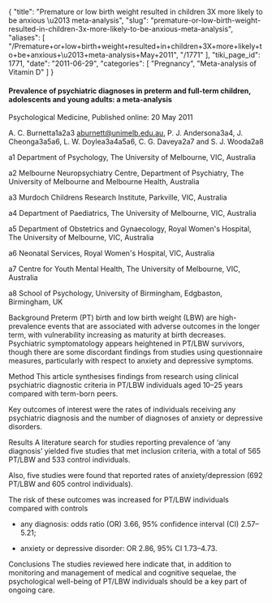 {
  "title": "Premature or low birth weight resulted in children 3X more likely to be anxious \u2013 meta-analysis",
  "slug": "premature-or-low-birth-weight-resulted-in-children-3x-more-likely-to-be-anxious-meta-analysis",
  "aliases": [
    "/Premature+or+low+birth+weight+resulted+in+children+3X+more+likely+to+be+anxious+\u2013+meta-analysis+May+2011",
    "/1771"
  ],
  "tiki_page_id": 1771,
  "date": "2011-06-29",
  "categories": [
    "Pregnancy",
    "Meta-analysis of Vitamin D"
  ]
}


#### Prevalence of psychiatric diagnoses in preterm and full-term children, adolescents and young adults: a meta-analysis

Psychological Medicine, Published online: 20 May 2011

A. C. Burnetta1a2a3 aburnett@unimelb.edu.au, P. J. Andersona3a4, J. Cheonga3a5a6, L. W. Doylea3a4a5a6, C. G. Daveya2a7 and S. J. Wooda2a8

a1 Department of Psychology, The University of Melbourne, VIC, Australia

a2 Melbourne Neuropsychiatry Centre, Department of Psychiatry, The University of Melbourne and Melbourne Health, Australia

a3 Murdoch Childrens Research Institute, Parkville, VIC, Australia

a4 Department of Paediatrics, The University of Melbourne, VIC, Australia

a5 Department of Obstetrics and Gynaecology, Royal Women's Hospital, The University of Melbourne, VIC, Australia

a6 Neonatal Services, Royal Women's Hospital, VIC, Australia

a7 Centre for Youth Mental Health, The University of Melbourne, VIC, Australia

a8 School of Psychology, University of Birmingham, Edgbaston, Birmingham, UK

Background Preterm (PT) birth and low birth weight (LBW) are high-prevalence events that are associated with adverse outcomes in the longer term, with vulnerability increasing as maturity at birth decreases. Psychiatric symptomatology appears heightened in PT/LBW survivors, though there are some discordant findings from studies using questionnaire measures, particularly with respect to anxiety and depressive symptoms.

Method This article synthesises findings from research using clinical psychiatric diagnostic criteria in PT/LBW individuals aged 10–25 years compared with term-born peers. 

Key outcomes of interest were the rates of individuals receiving any psychiatric diagnosis and the number of diagnoses of anxiety or depressive disorders.

Results A literature search for studies reporting prevalence of ‘any diagnosis’ yielded five studies that met inclusion criteria, with a total of 565 PT/LBW and 533 control individuals.

Also, five studies were found that reported rates of anxiety/depression (692 PT/LBW and 605 control individuals). 

The risk of these outcomes was increased for PT/LBW individuals compared with controls 

* any diagnosis: odds ratio (OR) 3.66, 95% confidence interval (CI) 2.57–5.21; 

* anxiety or depressive disorder: OR 2.86, 95% CI 1.73–4.73.

Conclusions The studies reviewed here indicate that, in addition to monitoring and management of medical and cognitive sequelae, the psychological well-being of PT/LBW individuals should be a key part of ongoing care.
